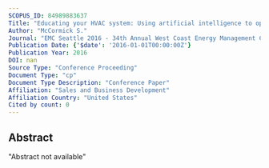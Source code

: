 ```yaml
---
SCOPUS_ID: 84989883637
Title: "Educating your HVAC system: Using artificial intelligence to optimize campus energy usage"
Author: "McCormick S."
Journal: "EMC Seattle 2016 - 34th Annual West Coast Energy Management Congress"
Publication Date: {'$date': '2016-01-01T00:00:00Z'}
Publication Year: 2016
DOI: nan
Source Type: "Conference Proceeding"
Document Type: "cp"
Document Type Description: "Conference Paper"
Affiliation: "Sales and Business Development"
Affiliation Country: "United States"
Cited by count: 0
---
```


## Abstract
"Abstract not available"
